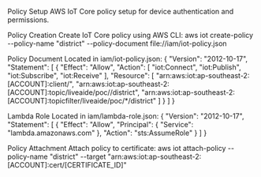 Policy Setup
AWS IoT Core policy setup for device authentication and permissions.

Policy Creation
Create IoT Core policy using AWS CLI: aws iot create-policy --policy-name "district" --policy-document file://iam/iot-policy.json

Policy Document
Located in iam/iot-policy.json: { "Version": "2012-10-17", "Statement": [ { "Effect": "Allow", "Action": [ "iot:Connect", "iot:Publish", "iot:Subscribe", "iot:Receive" ], "Resource": [ "arn:aws:iot:ap-southeast-2:[ACCOUNT]:client/", "arn:aws:iot:ap-southeast-2:[ACCOUNT]:topic/liveaide/poc//district", "arn:aws:iot:ap-southeast-2:[ACCOUNT]:topicfilter/liveaide/poc/*/district" ] } ] }

Lambda Role
Located in iam/lambda-role.json: { "Version": "2012-10-17", "Statement": [ { "Effect": "Allow", "Principal": { "Service": "lambda.amazonaws.com" }, "Action": "sts:AssumeRole" } ] }

Policy Attachment
Attach policy to certificate: aws iot attach-policy --policy-name "district" --target "arn:aws:iot:ap-southeast-2:[ACCOUNT]:cert/[CERTIFICATE_ID]"
